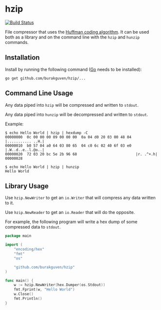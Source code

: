# hzip

[![Build Status](https://travis-ci.org/burakguven/hzip.svg?branch=master)](https://travis-ci.org/burakguven/hzip)

File compressor that uses the [Huffman coding algorithm](https://en.wikipedia.org/wiki/Huffman_coding). It can be used both as a library and on the command line with the `hzip` and `hunzip` commands.

## Installation

Install by running the following command ([Go](https://golang.org/dl/) needs to be installed):

```
go get github.com/burakguven/hzip/...
```

## Command Line Usage

Any data piped into `hzip` will be compressed and written to `stdout`.

Any data piped into `hunzip` will be decompressed and written to `stdout`.

Example:

    $ echo Hello World | hzip | hexdump -C
    00000000  0c 00 00 00 09 00 00 00  0a 04 d0 20 03 00 48 04  |........... ..H.|
    00000010  b0 57 04 a0 64 03 80 65  04 c0 6c 02 40 6f 03 e0  |.W..d..e..l.@o..|
    00000020  72 03 20 bc 5e 2b 96 68                           |r. .^+.h|
    00000028

    $ echo Hello World | hzip | hunzip
    Hello World

## Library Usage

Use `hzip.NewWriter` to get an `io.Writer` that will compress any data written to it.

Use `hzip.NewReader` to get an `io.Reader` that will do the opposite.

For example, the following program will write a hex dump of some compressed
data to `stdout`.

```go
package main

import (
	"encoding/hex"
	"fmt"
	"os"

	"github.com/burakguven/hzip"
)

func main() {
	w := hzip.NewWriter(hex.Dumper(os.Stdout))
	fmt.Fprint(w, "Hello World")
	w.Close()
	fmt.Println()
}
```

